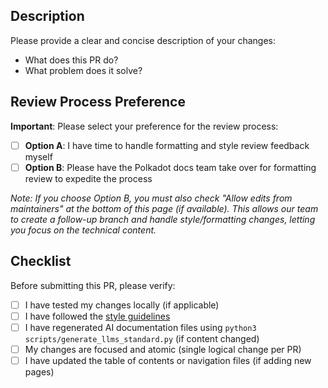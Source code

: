 ## Description

Please provide a clear and concise description of your changes:

- What does this PR do?
- What problem does it solve?


## Review Process Preference

**Important**: Please select your preference for the review process:

- [ ] **Option A**: I have time to handle formatting and style review feedback myself
- [ ] **Option B**: Please have the Polkadot docs team take over for formatting review to expedite the process

*Note: If you choose Option B, you must also check "Allow edits from maintainers" at the bottom of this page (if available). This allows our team to create a follow-up branch and handle style/formatting changes, letting you focus on the technical content.*

## Checklist

Before submitting this PR, please verify:

- [ ] I have tested my changes locally (if applicable)
- [ ] I have followed the [style guidelines](https://github.com/papermoonio/documentation-style-guide/blob/main/style-guide.md)
- [ ] I have regenerated AI documentation files using `python3 scripts/generate_llms_standard.py` (if content changed)
- [ ] My changes are focused and atomic (single logical change per PR)
- [ ] I have updated the table of contents or navigation files (if adding new pages)
